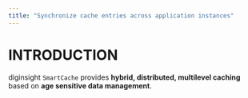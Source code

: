 ```yaml
---
title: "Synchronize cache entries across application instances"
---
```


# INTRODUCTION 
diginsight `SmartCache` provides __hybrid, distributed, multilevel caching__ based on __age sensitive data management__.<br> 
